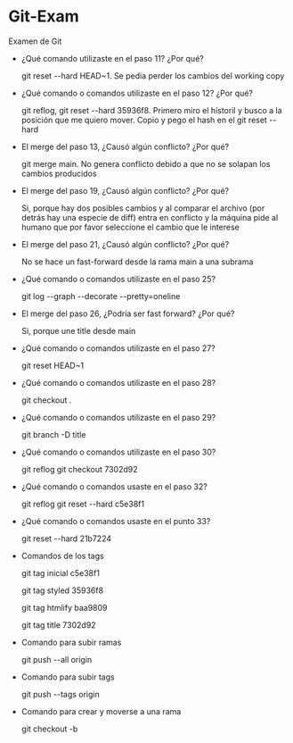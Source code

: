 # Git-Exam
Examen de Git


- ¿Qué comando utilizaste en el paso 11? ¿Por qué?

  git reset --hard HEAD~1. Se pedia perder los cambios del working copy
  
- ¿Qué comando o comandos utilizaste en el paso 12? ¿Por qué?
  
  git reflog, git reset --hard 35936f8. Primero miro el historil y busco a la posición que me quiero mover. Copio y pego el hash en el git reset --hard <hash del commint>
  
- El merge del paso 13, ¿Causó algún conflicto? ¿Por qué?
  
  git merge main. No genera conflicto debido a que no se solapan los cambios producidos
  
- El merge del paso 19, ¿Causó algún conflicto? ¿Por qué?
  
  Si, porque hay dos posibles cambios y al comparar el archivo (por detrás hay una especie de diff) entra en conflicto y la máquina pide al humano que por favor seleccione el cambio que le interese
  
- El merge del paso 21, ¿Causó algún conflicto? ¿Por qué?
  
  No se hace un fast-forward desde la rama main a una subrama
  
- ¿Qué comando o comandos utilizaste en el paso 25?
  
  git log --graph --decorate --pretty=oneline
  
- El merge del paso 26, ¿Podría ser fast forward? ¿Por qué?
  
  Si, porque une title desde main
  
- ¿Qué comando o comandos utilizaste en el paso 27?
  
  git reset HEAD~1
  
- ¿Qué comando o comandos utilizaste en el paso 28?
  
  git checkout .
  
- ¿Qué comando o comandos utilizaste en el paso 29?
  
  git branch -D title
  
- ¿Qué comando o comandos utilizaste en el paso 30?
  
  git reflog
  git checkout 7302d92
  
- ¿Qué comando o comandos usaste en el paso 32?
  
  git reflog
  git reset --hard c5e38f1
  
- ¿Qué comando o comandos usaste en el punto 33?
  
  git reset --hard 21b7224

- Comandos de los tags
  
  git tag inicial c5e38f1
  
  git tag styled 35936f8
  
  git tag htmlify baa9809
  
  git tag title 7302d92

- Comando para subir ramas
  
  git push --all origin

- Comando para subir tags
  
  git push --tags origin

- Comando para crear y moverse a una rama

  git checkout -b <nombre de la rama nueva>

